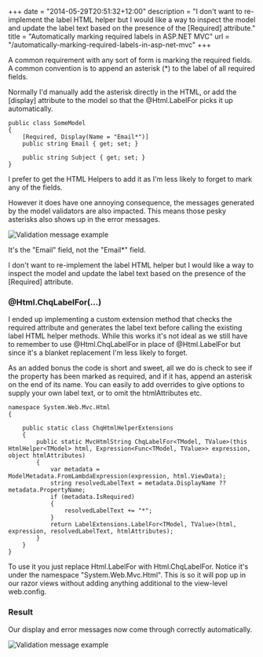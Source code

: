 +++
date = "2014-05-29T20:51:32+12:00"
description = "I don't want to re-implement the label HTML helper but I would like a way to inspect the model and update the label text based on the presence of the [Required] attribute."
title = "Automatically marking required labels in ASP.NET MVC"
url = "/automatically-marking-required-labels-in-asp-net-mvc"
+++

A common requirement with any sort of form is marking the required fields. A common convention is to append an asterisk (*) to the label of all required fields.

Normally I'd manually add the asterisk directly in the HTML, or add the [display] attribute to the model so that the @Html.LabelFor picks it up automatically.
    
    public class SomeModel
    {
        [Required, Display(Name = "Email*")]
        public string Email { get; set; }
        
        public string Subject { get; set; }
    }
    
I prefer to get the HTML Helpers to add it as I'm less likely to forget to mark any of the fields. 

However it does have one annoying consequence, the messages generated by the model validators are also impacted. This means those pesky asterisks also shows up in the error messages.

![Validation message example](/images/contact-form-error.png)

It's the "Email" field, not the "Email*" field.

I don't want to re-implement the label HTML helper but I would like a way to inspect the model and update the label text based on the presence of the [Required] attribute.

### @Html.ChqLabelFor(...)

I ended up implementing a custom extension method that checks the required attribute and generates the label text before calling the existing label HTML helper methods. While this works it's not ideal as we still have to remember to use @Html.ChqLabelFor in place of @Html.LabelFor but since it's a blanket replacement I'm less likely to forget.

As an added bonus the code is short and sweet, all we do is check to see if the property has been marked as required, and if it has, append an asterisk on the end of its name. You can easily to add overrides to give options to supply your own label text, or to omit the htmlAttributes etc.

    namespace System.Web.Mvc.Html
    {
    
        public static class ChqHtmlHelperExtensions
        {
            public static MvcHtmlString ChqLabelFor<TModel, TValue>(this HtmlHelper<TModel> html, Expression<Func<TModel, TValue>> expression, object htmlAttributes)
            {
                var metadata = ModelMetadata.FromLambdaExpression(expression, html.ViewData);
                string resolvedLabelText = metadata.DisplayName ?? metadata.PropertyName;
                if (metadata.IsRequired)
                {
                    resolvedLabelText += "*";
                }
                return LabelExtensions.LabelFor<TModel, TValue>(html, expression, resolvedLabelText, htmlAttributes);
            }
        }
    }

To use it you just replace Html.LabelFor with Html.ChqLabelFor. Notice it's under the namespace "System.Web.Mvc.Html". This is so it will pop up in our razor views without adding anything additional to the view-level web.config.

### Result

Our display and error messages now come through correctly automatically.

![Validation message example](/images/contact-form-error-fixed.png)